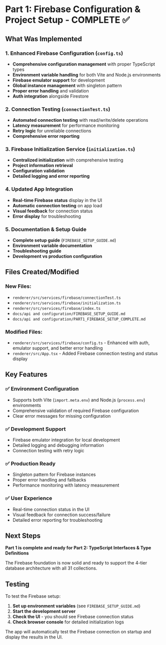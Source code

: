 # Part 1: Firebase Configuration & Project Setup - COMPLETE ✅

## What Was Implemented

### 1. Enhanced Firebase Configuration (`config.ts`)
- **Comprehensive configuration management** with proper TypeScript types
- **Environment variable handling** for both Vite and Node.js environments
- **Firebase emulator support** for development
- **Global instance management** with singleton pattern
- **Proper error handling** and validation
- **Auth integration** alongside Firestore

### 2. Connection Testing (`connectionTest.ts`)
- **Automated connection testing** with read/write/delete operations
- **Latency measurement** for performance monitoring
- **Retry logic** for unreliable connections
- **Comprehensive error reporting**

### 3. Firebase Initialization Service (`initialization.ts`)
- **Centralized initialization** with comprehensive testing
- **Project information retrieval**
- **Configuration validation**
- **Detailed logging and error reporting**

### 4. Updated App Integration
- **Real-time Firebase status** display in the UI
- **Automatic connection testing** on app load
- **Visual feedback** for connection status
- **Error display** for troubleshooting

### 5. Documentation & Setup Guide
- **Complete setup guide** (`FIREBASE_SETUP_GUIDE.md`)
- **Environment variable documentation**
- **Troubleshooting guide**
- **Development vs production configuration**

## Files Created/Modified

### New Files:
- `renderer/src/services/firebase/connectionTest.ts`
- `renderer/src/services/firebase/initialization.ts`
- `renderer/src/services/firebase/index.ts`
- `docs/api and configuration/FIREBASE_SETUP_GUIDE.md`
- `docs/api and configuration/PART1_FIREBASE_SETUP_COMPLETE.md`

### Modified Files:
- `renderer/src/services/firebase/config.ts` - Enhanced with auth, emulator support, and better error handling
- `renderer/src/App.tsx` - Added Firebase connection testing and status display

## Key Features

### ✅ Environment Configuration
- Supports both Vite (`import.meta.env`) and Node.js (`process.env`) environments
- Comprehensive validation of required Firebase configuration
- Clear error messages for missing configuration

### ✅ Development Support
- Firebase emulator integration for local development
- Detailed logging and debugging information
- Connection testing with retry logic

### ✅ Production Ready
- Singleton pattern for Firebase instances
- Proper error handling and fallbacks
- Performance monitoring with latency measurement

### ✅ User Experience
- Real-time connection status in the UI
- Visual feedback for connection success/failure
- Detailed error reporting for troubleshooting

## Next Steps

**Part 1 is complete and ready for Part 2: TypeScript Interfaces & Type Definitions**

The Firebase foundation is now solid and ready to support the 4-tier database architecture with all 31 collections.

## Testing

To test the Firebase setup:

1. **Set up environment variables** (see `FIREBASE_SETUP_GUIDE.md`)
2. **Start the development server**
3. **Check the UI** - you should see Firebase connection status
4. **Check browser console** for detailed initialization logs

The app will automatically test the Firebase connection on startup and display the results in the UI.
